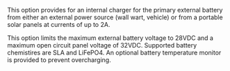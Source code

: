 This option provides for an internal charger for the primary external battery from either an external 
power source (wall wart, vehicle) or from a portable solar panels at currents of up to 2A.

This option limits the maximum external battery voltage to 28VDC and a maximum open circuit panel 
voltage of 32VDC. Supported battery chemistires are SLA and LiFePO4. An optional battery temperature
monitor is provided to prevent overcharging.
